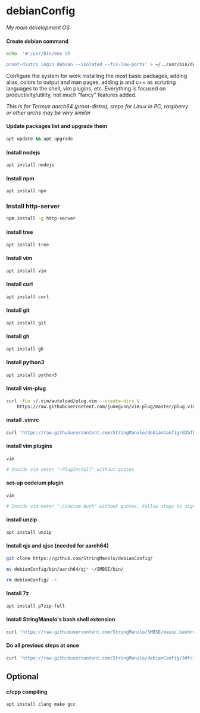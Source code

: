 # debianConfig

_My main development OS_

#### Create debian command
```bash
echo  '#!/usr/bin/env sh

proot-distro login debian --isolated --fix-low-ports' > ~/../usr/bin/debian
```

Configure the system for work installing the most basic packages, adding alias, colors to  output and man pages, adding js and c++ as scripting languages to the shell, vim  plugins, etc. Everything is focused on productivity/utility, not much "fancy" features added.

_This is for Termux aarch64 (proot-distro), steps for Linux in PC, raspberry or other archs may be very similar_


#### Update packages list and upgrade them
```bash
apt update && apt upgrade
```

#### Install nodejs
```bash
apt install nodejs
```

#### Install npm
```bash
apt install npm
```

### Install http-server
```bash
npm install -g http-server
```

#### install tree
```bash
apt install tree
```

#### Install vim
```bash
apt install vim
```

#### Install curl
```bash
apt install curl
```

#### Install git
```bash
apt install git
```

#### Install gh
```bash
apt install gh
```

#### Install python3
```bash
apt install python3
```

#### Install vim-plug
```bash
curl -fLo ~/.vim/autoload/plug.vim --create-dirs \
    https://raw.githubusercontent.com/junegunn/vim-plug/master/plug.vim
```

#### install .vimrc
```bash
curl 'https://raw.githubusercontent.com/StringManolo/debianConfig/d2bfbda769ca5859dff71e0475dd4d932e8d149a/configFiles/.vimrc' -o ~/.vimrc
```

#### install vim plugins
```bash
vim

# Inside vim enter ":PlugInstall" without quotes
```

#### set-up codeium plugin
```bash
vim

# Inside vim enter ":Codeium Auth" without quotes. Follow steps to sign-in and get your token.
```

#### install unzip
```bash
apt install unzip
```

#### Install qjs and qjsc (needed for aarch64)
```bash
git clone https://github.com/StringManolo/debianConfig/

mv debianConfig/bin/aarch64/qj* ~/SMBSE/bin/

rm debianConfig/ -r
```

#### Install 7z
```bash
apt install p7zip-full
```

#### Install StringManolo's bash shell extension
```bash
curl 'https://raw.githubusercontent.com/StringManolo/SMBSE/main/.bashrc' -o ~/.basrc && source ~/.bashrc
```


#### Do all previous steps at once
```bash
curl 'https://raw.githubusercontent.com/StringManolo/debianConfig/3dfc1a07e5c96d369fe29a915e890a84c0a0986e/debianConfigSetup.sh' -Lo ./debianConfigSetup.sh && chmod 775 && ./debianConfigSetup.sh
```

## Optional
#### c/cpp compiling
```bash
apt install clang make gcc
```
